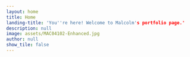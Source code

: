 ```yaml
---
layout: home
title: Home
landing-title: 'You''re here! Welcome to Malcolm's portfolio page.'
description: null
image: assets/MAC04102-Enhanced.jpg
author: null
show_tile: false
---
```

